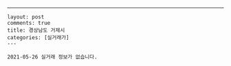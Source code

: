 ---
    layout: post
    comments: true
    title: 경상남도 거제시
    categories: [실거래가]
    ---

    2021-05-26 실거래 정보가 없습니다.

    